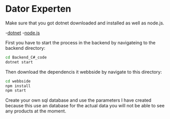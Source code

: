 # Dator Experten

Make sure that you got dotnet downloaded and installed as well as node.js.

-[dotnet](https://dotnet.microsoft.com/en-us/download)
-[node.js](https://nodejs.org/en)

First you have to start the process in the backend by navigateing to the backend directory:

```bash
cd Backend_C#_code
dotnet start 
```

Then download the dependencis it webbside by navigate to this directory:


```bash
cd webbside
npm install
npm start
```
Create your own sql database and use the parameters I have created because this use an database for the actual data you will not be able to see any products at the moment. 